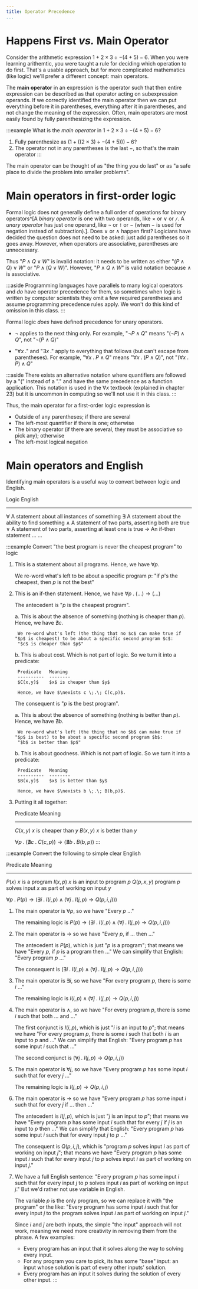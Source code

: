 ```yaml
---
title: Operator Precedence
...
```


# Happens First *vs.* Main Operator

Consider the arithmetic expression $1 + 2 \times 3 \div -(4 + 5) - 6$.
When you were learning arithemtic, you were taught a rule for deciding which operation to do first.
That's a usable approach, but for more complicated mathematics (like logic) we'll prefer a different concept: main operators.

The **main operator** in an expression is the operator such that then entire expression can be described as that operator acting on subexpression operands.
If we correctly identified the main operator then we can put everything before it in parentheses, everything after it in parentheses, and not change the meaning of the expression.
Often, main operators are most easily found by fully parenthesizing the expression.

:::example
What is the *main operator* in $1 + 2 \times 3 \div -(4 + 5) - 6$?

1. Fully parenthesize as $\Big(1 + \big((2 \times 3) \div -(4 + 5)\big)\Big) - 6$?
2. The operator not in any parentheses is the last $-$, so that's the main operator
:::

The main operator can be thought of as "the thing you do last"
or as "a safe place to divide the problem into smaller problems".

# Main operators in first-order logic

Formal logic does not generally define a full order of operations for binary operators^[A *binary operator* is one with two operands, like $\times$ or $\lor$ or `/`. A *unary operator* has just one operand, like $\lnot$ or `!` or $-$ (when $-$ is used for negation instead of subtraction).].
Does $\lor$ or $\land$ happen first? Logicians have decided the question does not need to be asked: just add parentheses so it goes away.
However, when operators are associative, parentheses are unnecessary.

Thus "$P \land Q \lor W$" is invalid notation: it needs to be written as either "$(P \land Q) \lor W$" or "$P \land (Q \lor W)$".
However, "$P \land Q \land W$" is valid notation because $\land$ is associative.

:::aside
Programming languages have parallels to many logical operators and *do* have operator precedence for them, so sometimes when logic is written by computer scientists they omit a few required parentheses and assume programming precedence rules apply. We won't do this kind of omission in this class.
:::

Formal logic *does* have defined precedence for unary operators.

- $\lnot$ applies to the next thing only.
    For example, "$\lnot P \land Q$" means "$(\lnot P) \land Q$",
    not "$\lnot(P \land Q)$"

- "$\forall x \;.$" and "$\exists x\;.$" apply to everything that follows (but can't escape from parentheses).
    For example, "$\forall x \;.\; P \land Q$" means "$\forall x \;.\; (P \land Q)$", not "$(\forall x \;.\; P) \land Q$"
    
:::aside
There exists an alternative notation where quantifiers are followed by a "$($" instead of a "$.$" and have the same precedence as a function application. This notation is used in the $\forall x$ textbook (explained in chapter 23) but it is uncommon in computing so we'll not use it in this class.
:::

Thus, the main operator for a first-order logic expression is 

- Outside of any parentheses; if there are several
- The left-most quantifier if there is one; otherwise
- The binary operator (if there are several, they must be associative so pick any); otherwise
- The left-most logical negation

# Main operators and English

Identifying main operators is a useful way to convert between logic and English.

Logic           English
------          -----------------
$\forall$       A statement about all instances of something
$\exists$       A statement about the ability to find something
$\land$         A statement of two parts, asserting both are true
$\lor$          A statement of two parts, asserting at least one is true
$\rightarrow$   An if-then statement
...             ...


:::example
Convert "the best program is never the cheapest program" to logic

1. This is a statement about all programs.
    Hence, we have $\forall p$.
    
    We re-word what's left to be about a specific program $p$:
    "if $p$'s the cheapest, then $p$ is not the best"

2. This is an if-then statement.
    Hence, we have $\forall p\;.\; (\dots) \rightarrow (\dots)$
    
    The antecedent is "$p$ is the cheapest program".
    
    a. This is about the absence of something (nothing is cheaper than $p$).
        Hence, we have $\nexists c$.
        
        We re-word what's left (the thing that no $c$ can make true if "$p$ is cheapest) to be about a specific second program $c$:
        "$c$ is cheaper than $p$"
    b. This is about cost. Which is not part of logic. So we turn it into a predicate:
        
        Predicate   Meaning
        ----------  --------
        $C(x,y)$    $x$ is cheaper than $y$
        
        Hence, we have $\nexists c \;.\; C(c,p)$.
    
    The consequent is "$p$ is the best program".
    
    a. This is about the absence of something (nothing is better than $p$).
        Hence, we have $\nexists b$.
        
        We re-word what's left (the thing that no $b$ can make true if "$p$ is best) to be about a specific second program $b$:
        "$b$ is better than $p$"
    b. This is about goodness. Which is not part of logic. So we turn it into a predicate:

        Predicate   Meaning
        ----------  --------
        $B(x,y)$    $x$ is better than $y$
        
        Hence, we have $\nexists b \;.\; B(b,p)$.

3. Putting it all together:

    Predicate   Meaning
    ----------  --------
    $C(x,y)$    $x$ is cheaper than $y$
    $B(x,y)$    $x$ is better than $y$

    $\forall p\;.\; \big(\nexists c \;.\; C(c,p)\big) \rightarrow \big(\nexists b \;.\; B(b,p)\big)$
:::


:::example
Convert the following to simple clear English

Predicate   Meaning
----------  --------
$P(x)$      $x$ is a program
$I(x,p)$    $x$ is an input to program $p$
$Q(p,x,y)$  program $p$ solves input $x$ as part of working on input $y$

$\forall p \;.\; P(p) \rightarrow\Big(\exists i \;.\; I(i,p) \land\big(\forall j \;.\; I(j,p) \rightarrow Q(p,i,j)\big)\Big)$

1. The main operator is $\forall p$,
    so we have "Every $p$ ..."
    
    The remaining logic is $P(p) \rightarrow \Big(\exists i \;.\; I(i,p) \land\big(\forall j \;.\; I(j,p) \rightarrow Q(p,i,j)\big)\Big)$

1. The main operator is $\rightarrow$
    so we have "Every $p$, if ... then ..."
    
    The antecedent is $P(p)$, which is just "$p$ is a program";
    that means we have "Every $p$, if $p$ is a program then ..."
    We can simplify that English:
    "Every program $p$ ..."
    
    The consequent is $\Big(\exists i \;.\; I(i,p) \land\big(\forall j \;.\; I(j,p) \rightarrow Q(p,i,j)\big)\Big)$
    
1. The main operator is $\exists i$,
    so we have "For every program $p$, there is some $i$ ..."
    
    The remaining logic is $I(i,p) \land\big(\forall j \;.\; I(j,p) \rightarrow Q(p,i,j)\big)$
    
1. The main operator is $\land$,
    so we have "For every program $p$, there is some $i$ such that both ... and ..."
    
    The first conjunct is $I(i,p)$, which is just "$i$ is an input to $p$";
    that means we have "For every program $p$, there is some $i$ such that both $i$ is an input to $p$ and ..."
    We can simplify that English:
    "Every program $p$ has some input $i$ such that ..."
    
    The second conjunct is $\big(\forall j \;.\; I(j,p) \rightarrow Q(p,i,j)\big)$
    
1. The main operator is $\forall j$,
    so we have "Every program $p$ has some input $i$ such that for every $j$ ..."

    The remaining logic is $I(j,p) \rightarrow Q(p,i,j)$

1. The main operator is $\rightarrow$
    so we have "Every program $p$ has some input $i$ such that for every $j$ if ... then ..."
    
    The antecedent is $I(j,p)$, which is just "$j$ is an input to $p$";
    that means we have "Every program $p$ has some input $i$ such that for every $j$ if $j$ is an input to $p$ then ..."
    We can simplify that English:
    "Every program $p$ has some input $i$ such that for every input $j$ to $p$ ..."
    
    The consequent is $Q(p,i,j)$, which is "program $p$ solves input $i$ as part of working on input $j$";
    that means we have "Every program $p$ has some input $i$ such that for every input $j$ to $p$ solves input $i$ as part of working on input $j$."

1. We have a full English sentence: "Every program $p$ has some input $i$ such that for every input $j$ to $p$ solves input $i$ as part of working on input $j$."
    But we'd rather not use variable in English.
    
    The variable $p$ is the only program, so we can replace it with "the program" or the like:
    "Every program has some input $i$ such that for every input $j$ to the program solves input $i$ as part of working on input $j$."
    
    Since $i$ and $j$ are both inputs, the simple "the input" approach will not work, meaning we need more creativity in removing them from the phrase.
    A few examples:
    
    - Every program has an input that it solves along the way to solving every input.
    - For any program you care to pick, its has some "base" input: an input whose solution is part of every other inputs' solution.
    - Every program has an input it solves during the solution of every other input.
:::
